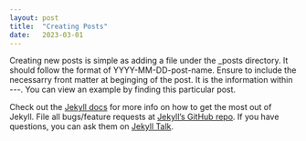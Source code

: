 ```yaml
---
layout: post
title:  "Creating Posts"
date:   2023-03-01
---
```


Creating new posts is simple as adding a file under the _posts directory. It should follow the format of YYYY-MM-DD-post-name. Ensure to include the necessarry front matter at beginging of the post. It is the information within ---. You can view an example by finding this particular post. 

Check out the [Jekyll docs][jekyll-docs] for more info on how to get the most out of Jekyll. File all bugs/feature requests at [Jekyll’s GitHub repo][jekyll-gh]. If you have questions, you can ask them on [Jekyll Talk][jekyll-talk].

[jekyll-docs]: http://jekyllrb.com/docs/home
[jekyll-gh]:   https://github.com/jekyll/jekyll
[jekyll-talk]: http://talk.jekyllrb.com/
